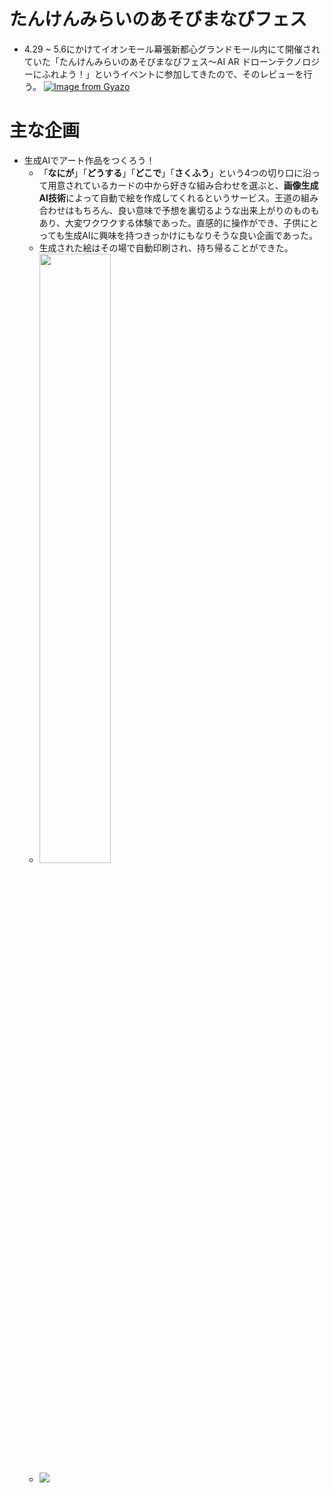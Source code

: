 # たんけんみらいのあそびまなびフェス

- 4.29 ~ 5.6にかけてイオンモール幕張新都心グランドモール内にて開催されていた「たんけんみらいのあそびまなびフェス〜AI AR ドローンテクノロジーにふれよう！」というイベントに参加してきたので、そのレビューを行う。
[![Image from Gyazo](https://i.gyazo.com/d3ff9d647004fd25041a218a9bcbc3c0.jpg)](https://gyazo.com/d3ff9d647004fd25041a218a9bcbc3c0)

# 主な企画

- 生成AIでアート作品をつくろう！
  - 「**なにが**」「**どうする**」「**どこで**」「**さくふう**」という4つの切り口に沿って用意されているカードの中から好きな組み合わせを選ぶと、**画像生成AI技術**によって自動で絵を作成してくれるというサービス。王道の組み合わせはもちろん、良い意味で予想を裏切るような出来上がりのものもあり、大変ワクワクする体験であった。直感的に操作ができ、子供にとっても生成AIに興味を持つきっかけにもなりそうな良い企画であった。
  - 生成された絵はその場で自動印刷され、持ち帰ることができた。
  - <img src="https://i.gyazo.com/33086ff534bdffba1ed2ec51b26b315e.jpg" height="50%" width="50%">
  - ![](https://github.com/hiddy0329/TIL/assets/91509668/74a11b22-0280-493b-af59-256eaa2e77ee)
     

  
